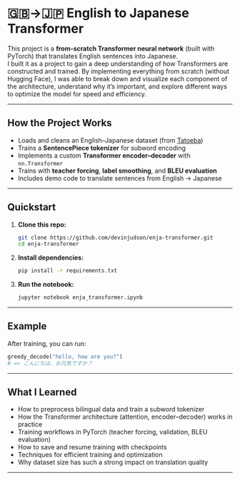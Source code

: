 # 🇬🇧→🇯🇵 English to Japanese Transformer

This project is a **from-scratch Transformer neural network** (built with PyTorch) that translates English sentences into Japanese.  
I built it as a project to gain a deep understanding of how Transformers are constructed and trained. By implementing everything from scratch (without Hugging Face), I was able to break down and visualize each component of the architecture, understand why it’s important, and explore different ways to optimize the model for speed and efficiency.

---

## How the Project Works

- Loads and cleans an English–Japanese dataset (from [Tatoeba](https://tatoeba.org/en/sentences/search?from=jpn&to=eng))
- Trains a **SentencePiece tokenizer** for subword encoding
- Implements a custom **Transformer encoder–decoder** with `nn.Transformer`
- Trains with **teacher forcing**, **label smoothing**, and **BLEU evaluation**
- Includes demo code to translate sentences from English → Japanese

---

## Quickstart

1. **Clone this repo:**

   ```bash
   git clone https://github.com/devinjudson/enja-transformer.git
   cd enja-transformer
   ```

2. **Install dependencies:**

   ```bash
   pip install -r requirements.txt
   ```

3. **Run the notebook:**

   ```bash
   jupyter notebook enja_transformer.ipynb
   ```

---

## Example

After training, you can run:

```python
greedy_decode("hello, how are you?")
# => こんにちは、お元気ですか？
```

---

## What I Learned

- How to preprocess bilingual data and train a subword tokenizer
- How the Transformer architecture (attention, encoder–decoder) works in practice
- Training workflows in PyTorch (teacher forcing, validation, BLEU evaluation)
- How to save and resume training with checkpoints
- Techniques for efficient training and optimization
- Why dataset size has such a strong impact on translation quality

---
